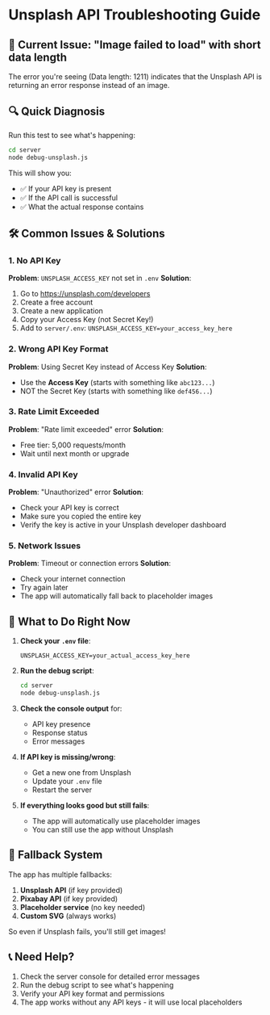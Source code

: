 # Unsplash API Troubleshooting Guide

## 🚨 Current Issue: "Image failed to load" with short data length

The error you're seeing (Data length: 1211) indicates that the Unsplash API is returning an error response instead of an image.

## 🔍 Quick Diagnosis

Run this test to see what's happening:

```bash
cd server
node debug-unsplash.js
```

This will show you:
- ✅ If your API key is present
- ✅ If the API call is successful
- ✅ What the actual response contains

## 🛠️ Common Issues & Solutions

### 1. No API Key
**Problem**: `UNSPLASH_ACCESS_KEY` not set in `.env`
**Solution**: 
1. Go to https://unsplash.com/developers
2. Create a free account
3. Create a new application
4. Copy your Access Key (not Secret Key!)
5. Add to `server/.env`: `UNSPLASH_ACCESS_KEY=your_access_key_here`

### 2. Wrong API Key Format
**Problem**: Using Secret Key instead of Access Key
**Solution**: 
- Use the **Access Key** (starts with something like `abc123...`)
- NOT the Secret Key (starts with something like `def456...`)

### 3. Rate Limit Exceeded
**Problem**: "Rate limit exceeded" error
**Solution**: 
- Free tier: 5,000 requests/month
- Wait until next month or upgrade

### 4. Invalid API Key
**Problem**: "Unauthorized" error
**Solution**: 
- Check your API key is correct
- Make sure you copied the entire key
- Verify the key is active in your Unsplash developer dashboard

### 5. Network Issues
**Problem**: Timeout or connection errors
**Solution**: 
- Check your internet connection
- Try again later
- The app will automatically fall back to placeholder images

## 🎯 What to Do Right Now

1. **Check your `.env` file**:
   ```env
   UNSPLASH_ACCESS_KEY=your_actual_access_key_here
   ```

2. **Run the debug script**:
   ```bash
   cd server
   node debug-unsplash.js
   ```

3. **Check the console output** for:
   - API key presence
   - Response status
   - Error messages

4. **If API key is missing/wrong**:
   - Get a new one from Unsplash
   - Update your `.env` file
   - Restart the server

5. **If everything looks good but still fails**:
   - The app will automatically use placeholder images
   - You can still use the app without Unsplash

## 🔄 Fallback System

The app has multiple fallbacks:
1. **Unsplash API** (if key provided)
2. **Pixabay API** (if key provided)  
3. **Placeholder service** (no key needed)
4. **Custom SVG** (always works)

So even if Unsplash fails, you'll still get images!

## 📞 Need Help?

1. Check the server console for detailed error messages
2. Run the debug script to see what's happening
3. Verify your API key format and permissions
4. The app works without any API keys - it will use local placeholders 